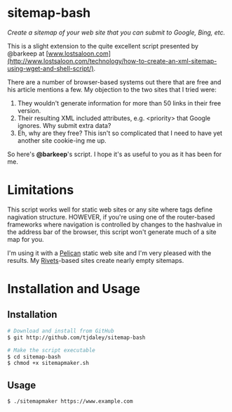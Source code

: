 # sitemap-bash
*Create a sitemap of your web site that you can submit to Google, Bing, etc.*

This is a slight extension to the quite excellent script presented by @barkeep at [www.lostsaloon.com](http://www.lostsaloon.com/technology/how-to-create-an-xml-sitemap-using-wget-and-shell-script/).

There are a number of browser-based systems out there that are free and his article mentions a few.
My objection to the two sites that I tried were:

1. They wouldn't generate information for more than 50 links in their free version.
2. Their resulting XML included attributes, e.g. &lt;priority&gt; that Google ignores. Why submit extra data?
3. Eh, why are they free? This isn't so complicated that I need to have yet another site cookie-ing me up.

So here's **@barkeep**'s script. I hope it's as useful to you as it has been for me.

# Limitations

This script works well for static web sites or any site where <a> tags define nagivation structure.
HOWEVER, if you're using one of the router-based frameworks where navigation is controlled by
changes to the hashvalue in the address bar of the browser, this script won't generate much of a site map for you.
  
I'm using it with a [Pelican](https://docs.getpelican.com/en/stable/index.html) static web site and I'm very
pleased with the results. My [Rivets](http://rivetsjs.com/)-based sites create nearly empty sitemaps.

# Installation and Usage

## Installation

```bash
# Download and install from GitHub
$ git http://github.com/tjdaley/sitemap-bash

# Make the script executable
$ cd sitemap-bash
$ chmod +x sitemapmaker.sh
```
## Usage

```bash
$ ./sitemapmaker https://www.example.com
```
